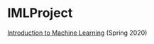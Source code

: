 # IMLProject
[Introduction to Machine Learning](https://as.nyu.edu/content/nyu-as/as/departments/psychology/courses/current-topics1.html) (Spring 2020)

